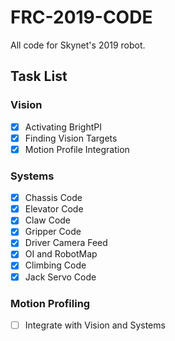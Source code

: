 # FRC-2019-CODE
All code for Skynet's 2019 robot.
## Task List
### Vision
- [x] Activating BrightPI
- [x] Finding Vision Targets
- [x] Motion Profile Integration 
### Systems
- [x] Chassis Code
- [x] Elevator Code
- [x] Claw Code
- [x] Gripper Code
- [x] Driver Camera Feed
- [x] OI and RobotMap
- [x] Climbing Code
- [x] Jack Servo Code  
### Motion Profiling
- [ ] Integrate with Vision and Systems